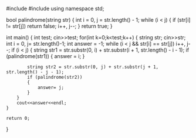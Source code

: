 #include<iostream>
#include<cstring>
using namespace std;

bool palindrome(string str)
{
    int i = 0, j = str.length() - 1;
    while (i < j)
    {
        if (str[i] != str[j]) return false;
        i++, j--;
    }
    return true;
}

int main()
{
    int test;
    cin>>test;
    for(int k=0;k<test;k++)
    {
        string str;
        cin>>str;
        int i = 0, j= str.length()-1;
        int answer = -1;
        while (i < j && str[i] == str[j]) i++, j--;
        if (i < j)
        {
            string str1 = str.substr(0, i) + str.substr(i + 1, str.length() - i - 1);
            if (palindrome(str1)) 
            {
                answer = i;
            }
            
            string str2 = str.substr(0, j) + str.substr(j + 1, str.length() - j - 1);
            if (palindrome(str2))
            {
                answer= j;
            }
        }
        cout<<answer<<endl;
    }
 
    return 0;
}
           
       
